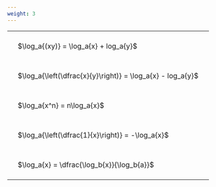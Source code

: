 ```yaml
---
weight: 3
---
```


<style type="text/css">
#T_28c52 th.col_heading {
  text-align: left;
  font-size: 1em;
}
#T_28c52 td {
  text-align: left;
  font-size: 1em;
  padding: 1.5em;
}
</style>
<table id="T_28c52">
  <thead>
  </thead>
  <tbody>
    <tr>
      <td id="T_28c52_row0_col0" class="data row0 col0" >$\log_a{(xy)} = \log_a{x} + log_a{y}$</td>
    </tr>
    <tr>
      <td id="T_28c52_row1_col0" class="data row1 col0" >$\log_a{\left(\dfrac{x}{y}\right)} = \log_a{x} - log_a{y}$</td>
    </tr>
    <tr>
      <td id="T_28c52_row2_col0" class="data row2 col0" >$\log_a{x^n} = n\log_a{x}$</td>
    </tr>
    <tr>
      <td id="T_28c52_row3_col0" class="data row3 col0" >$\log_a{\left(\dfrac{1}{x}\right)} = -\log_a{x}$</td>
    </tr>
    <tr>
      <td id="T_28c52_row4_col0" class="data row4 col0" >$\log_a{x} = \dfrac{\log_b{x}}{\log_b{a}}$</td>
    </tr>
  </tbody>
</table>
